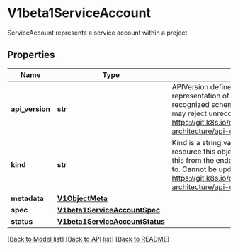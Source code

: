 # V1beta1ServiceAccount

ServiceAccount represents a service account within a project

## Properties

| Name            | Type                                                                                                        | Description                                                                                                                                                                                                                                                                                        | Notes      |
|-----------------|-------------------------------------------------------------------------------------------------------------|----------------------------------------------------------------------------------------------------------------------------------------------------------------------------------------------------------------------------------------------------------------------------------------------------|------------|
| **api_version** | **str**                                                                                                     | APIVersion defines the versioned schema of this representation of an object. Servers should convert recognized schemas to the latest internal value, and may reject unrecognized values. More info: https://git.k8s.io/community/contributors/devel/sig-architecture/api-conventions.md#resources  | [optional] |
| **kind**        | **str**                                                                                                     | Kind is a string value representing the REST resource this object represents. Servers may infer this from the endpoint the client submits requests to. Cannot be updated. In CamelCase. More info: https://git.k8s.io/community/contributors/devel/sig-architecture/api-conventions.md#types-kinds | [optional] |
| **metadata**    | [**V1ObjectMeta**](https://github.com/kubernetes-client/python/blob/master/kubernetes/docs/V1ObjectMeta.md) |                                                                                                                                                                                                                                                                                                    | [optional] |
| **spec**        | [**V1beta1ServiceAccountSpec**](V1beta1ServiceAccountSpec.md)                                               |                                                                                                                                                                                                                                                                                                    | [optional] |
| **status**      | [**V1beta1ServiceAccountStatus**](V1beta1ServiceAccountStatus.md)                                           |                                                                                                                                                                                                                                                                                                    | [optional] |

[[Back to Model list]](../README.md#documentation-for-models) [[Back to API list]](../README.md#documentation-for-api-endpoints) [[Back to README]](../README.md)
